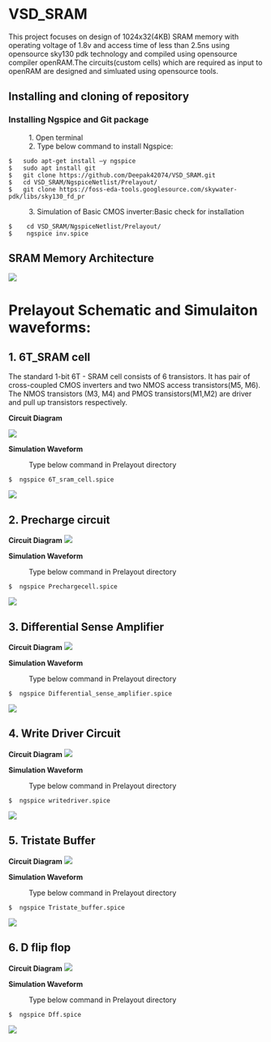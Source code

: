 # VSD_SRAM
This project focuses on design of 1024x32(4KB) SRAM memory with operating voltage of 1.8v 
and access time of less than 2.5ns using opensource sky130 pdk technology and compiled using 
opensource compiler openRAM.The circuits(custom cells) which are required as input to openRAM 
are designed and simluated using opensource tools.

## Installing and cloning of repository
### Installing Ngspice and Git package
<dl>
  <dd> 1. Open terminal </dd>
  <dd> 2. Type below command to install Ngspice: </dd>
</dl>

```
$   sudo apt-get install –y ngspice
$   sudo apt install git
$   git clone https://github.com/Deepak42074/VSD_SRAM.git
$   cd VSD_SRAM/NgspiceNetlist/Prelayout/
$   git clone https://foss-eda-tools.googlesource.com/skywater-pdk/libs/sky130_fd_pr
```
<dl>
  <dd> 3. Simulation of Basic CMOS inverter:Basic check for installation </dd>
</dl>

```
$    cd VSD_SRAM/NgspiceNetlist/Prelayout/ 
$    ngspice inv.spice 
```



## SRAM Memory Architecture

![](https://github.com/Deepak42074/VSD_SRAM/blob/main/SramMemoryArchitecture/SRAM_memory_architecture.png)


# Prelayout Schematic and Simulaiton waveforms:

## 1. 6T_SRAM cell 
The standard 1-bit 6T - SRAM cell consists of 6 transistors. It has pair of cross-coupled CMOS inverters and two NMOS access transistors(M5, M6). 
The NMOS transistors (M3, M4) and PMOS transistors(M1,M2) are driver and pull up transistors respectively.

**Circuit Diagram**

![](https://github.com/Deepak42074/VSD_SRAM/blob/main/CircuitDiagrams/6T_sram_cell.png)

**Simulation Waveform**
<dl>
  <dd> Type below command in Prelayout directory </dd>
</dl>

```
$  ngspice 6T_sram_cell.spice 
```

![](https://github.com/Deepak42074/VSD_SRAM/blob/main/SimulationWaveforms/Prelayout/6T_sram_cell.png)

## 2. Precharge circuit

**Circuit Diagram**
![](https://github.com/Deepak42074/VSD_SRAM/blob/main/CircuitDiagrams/Precharge_Cell.png)

**Simulation Waveform**
<dl>
  <dd> Type below command in Prelayout directory </dd>
</dl>

```
$  ngspice Prechargecell.spice 
```
![](https://github.com/Deepak42074/VSD_SRAM/blob/main/SimulationWaveforms/Prelayout/Precharge_cell.png)

## 3. Differential Sense Amplifier

**Circuit Diagram**
![](https://github.com/Deepak42074/VSD_SRAM/blob/main/CircuitDiagrams/Differential_sense_amplifier.png)

**Simulation Waveform**
<dl>
  <dd> Type below command in Prelayout directory </dd>
</dl>

```
$  ngspice Differential_sense_amplifier.spice 
```
![](https://github.com/Deepak42074/VSD_SRAM/blob/main/SimulationWaveforms/Prelayout/Differential_sense_amplifier.png)

## 4. Write Driver Circuit

**Circuit Diagram**
![](https://github.com/Deepak42074/VSD_SRAM/blob/main/CircuitDiagrams/write_driver.png)

**Simulation Waveform**
<dl>
  <dd> Type below command in Prelayout directory </dd>
</dl>

```
$  ngspice writedriver.spice 
```
![](https://github.com/Deepak42074/VSD_SRAM/blob/main/SimulationWaveforms/Prelayout/writedriver.png)

## 5. Tristate Buffer

**Circuit Diagram**
![](https://github.com/Deepak42074/VSD_SRAM/blob/main/CircuitDiagrams/Tristate_buffer.png)

**Simulation Waveform**
<dl>
  <dd> Type below command in Prelayout directory </dd>
</dl>

```
$  ngspice Tristate_buffer.spice 
```
![](https://github.com/Deepak42074/VSD_SRAM/blob/main/SimulationWaveforms/Prelayout/Tristate_buffer.png)

## 6. D flip flop

**Circuit Diagram**
![](https://github.com/Deepak42074/VSD_SRAM/blob/main/CircuitDiagrams/Dff.png)

**Simulation Waveform**
<dl>
  <dd> Type below command in Prelayout directory </dd>
</dl>

```
$  ngspice Dff.spice
```
![](https://github.com/Deepak42074/VSD_SRAM/blob/main/SimulationWaveforms/Prelayout/Dff.png)













